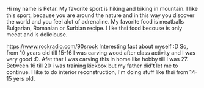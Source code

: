 Hi my name is Petar. My favorite sport is hiking and biking in mountain. I like this sport, because you are around the nature and in this way you discover the world and you feel alot of adrenaline.
My favorite food is meatballs Bulgarian, Romanian or Surbian recipe. I like thsi food becouse is only meeat and is deliciouse.

https://www.rockradio.com/90srock
Interesting fact about myself :D
So, from 10 years old till 15-16 I was carving wood after class activity and I was very good :D. Afet that I was carving this in home like hobby till I was 27. Between 16 till 20 i was training kickbox but my father did't let me to continue. I like to do interior reconstruction, I'm doing stuff like thsi from 14-15 yers old.